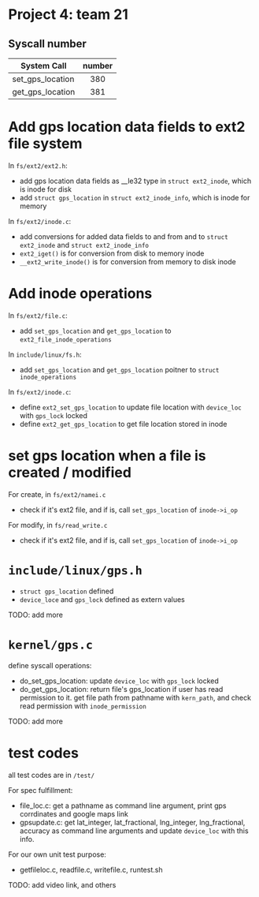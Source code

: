 # Project 4: team 21
## Syscall number

| System Call | number |
| -------- | :--------: |
| set_gps_location | 380 |
| get_gps_location | 381 |


# Add gps location data fields to ext2 file system

In `fs/ext2/ext2.h`:
- add gps location data fields as __le32 type in `struct ext2_inode`, which is inode for disk
- add `struct gps_location` in `struct ext2_inode_info`, which is inode for memory

In `fs/ext2/inode.c`:
- add conversions for added data fields to and from and to `struct ext2_inode` and `struct ext2_inode_info`
- `ext2_iget()` is for conversion from disk to memory inode
- `__ext2_write_inode()` is for conversion from memory to disk inode

# Add inode operations

In `fs/ext2/file.c`:
- add `set_gps_location` and `get_gps_location` to `ext2_file_inode_operations`

In `include/linux/fs.h`:
- add `set_gps_location` and `get_gps_location` poitner to `struct inode_operations`

In `fs/ext2/inode.c`:
- define `ext2_set_gps_location` to update file location with `device_loc` with `gps_lock` locked
- define `ext2_get_gps_location` to get file location stored in inode

# set gps location when a file is created / modified

For create, in `fs/ext2/namei.c`
- check if it's ext2 file, and if is, call `set_gps_location` of `inode->i_op`

For modify, in `fs/read_write.c`
- check if it's ext2 file, and if is, call `set_gps_location` of `inode->i_op`

# `include/linux/gps.h`

- `struct gps_location` defined
- `device_loce` and `gps_lock` defined as extern values

TODO: add more

# `kernel/gps.c`

define syscall operations:
- do_set_gps_location: update `device_loc` with `gps_lock` locked
- do_get_gps_location: return file's gps_location if user has read permission to it. get file path from pathname with `kern_path`, and check read permission with `inode_permission`

TODO: add more

# test codes

all test codes are in `/test/`

For spec fulfillment:

- file_loc.c: get a pathname as command line argument, print gps corrdinates and google maps link
- gpsupdate.c: get lat_integer, lat_fractional, lng_integer, lng_fractional, accuracy as command line arguments and update `device_loc` with this info.

For our own unit test purpose:
- getfileloc.c, readfile.c, writefile.c, runtest.sh


TODO: add video link, and others

